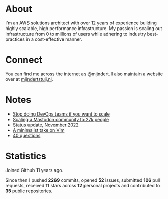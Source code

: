 # About

I'm an AWS solutions architect with over 12 years of experience building highly scalable, high performance infrastructure. My passion is scaling out infrastructure from 0 to millions of users while adhering to industry best-practices in a cost-effective manner.

# Connect

You can find me across the internet as @mijndert. I also maintain a website over at [mijndertstuij.nl](https://mijndertstuij.nl/).

# Notes

<!-- BLOGPOSTS:START -->
- [Stop doing DevOps teams if you want to scale](https://mijndertstuij.nl/posts/stop-doing-devops-teams/)
- [Scaling a Mastodon community to 27k people](https://mijndertstuij.nl/posts/scaling-mastodon-community/)
- [Status update, November 2022](https://mijndertstuij.nl/posts/status-update-december-2022/)
- [A minimalist take on Vim](https://mijndertstuij.nl/posts/a-minimalist-take-on-vim/)
- [40 questions](https://mijndertstuij.nl/posts/40-questions/)
<!-- BLOGPOSTS:END -->

# Statistics

Joined Github **11** years ago.

Since then I pushed **2269** commits, opened **52** issues, submitted **106** pull requests, received **11** stars across **12** personal projects and contributed to **35** public repositories.
